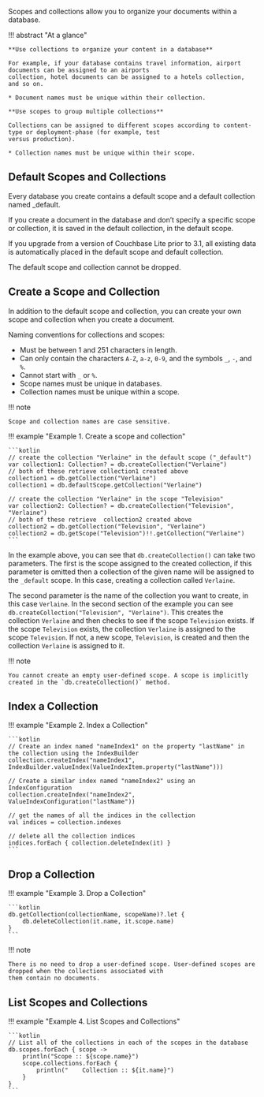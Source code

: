 Scopes and collections allow you to organize your documents within a database.

!!! abstract "At a glance"

    **Use collections to organize your content in a database**
    
    For example, if your database contains travel information, airport documents can be assigned to an airports
    collection, hotel documents can be assigned to a hotels collection, and so on.
    
    * Document names must be unique within their collection.
    
    **Use scopes to group multiple collections**
    
    Collections can be assigned to different scopes according to content-type or deployment-phase (for example, test
    versus production).
    
    * Collection names must be unique within their scope.

## Default Scopes and Collections

Every database you create contains a default scope and a default collection named _default.

If you create a document in the database and don’t specify a specific scope or collection, it is saved in the default
collection, in the default scope.

If you upgrade from a version of Couchbase Lite prior to 3.1, all existing data is automatically placed in the default
scope and default collection.

The default scope and collection cannot be dropped.

## Create a Scope and Collection

In addition to the default scope and collection, you can create your own scope and collection when you create a
document.

Naming conventions for collections and scopes:

* Must be between 1 and 251 characters in length.
* Can only contain the characters `A-Z`, `a-z`, `0-9`, and the symbols `_`, `-`, and `%`.
* Cannot start with `_` or `%`.
* Scope names must be unique in databases.
* Collection names must be unique within a scope.

!!! note

    Scope and collection names are case sensitive.

!!! example "Example 1. Create a scope and collection"

    ```kotlin
    // create the collection "Verlaine" in the default scope ("_default")
    var collection1: Collection? = db.createCollection("Verlaine")
    // both of these retrieve collection1 created above
    collection1 = db.getCollection("Verlaine")
    collection1 = db.defaultScope.getCollection("Verlaine")
    
    // create the collection "Verlaine" in the scope "Television"
    var collection2: Collection? = db.createCollection("Television", "Verlaine")
    // both of these retrieve  collection2 created above
    collection2 = db.getCollection("Television", "Verlaine")
    collection2 = db.getScope("Television")!!.getCollection("Verlaine")
    ```

In the example above, you can see that `db.createCollection()` can take two parameters. The first is the scope assigned
to the created collection, if this parameter is omitted then a collection of the given name will be assigned to the
`_default` scope. In this case, creating a collection called `Verlaine`.

The second parameter is the name of the collection you want to create, in this case `Verlaine`. In the second section of
the example you can see `db.createCollection("Television", "Verlaine")`. This creates the collection `Verlaine` and then
checks to see if the scope `Television` exists. If the scope `Television` exists, the collection `Verlaine` is assigned
to the scope `Television`. If not, a new scope, `Television`, is created and then the collection `Verlaine` is assigned
to it.

!!! note

    You cannot create an empty user-defined scope. A scope is implicitly created in the `db.createCollection()` method.

## Index a Collection

!!! example "Example 2. Index a Collection"

    ```kotlin
    // Create an index named "nameIndex1" on the property "lastName" in the collection using the IndexBuilder
    collection.createIndex("nameIndex1", IndexBuilder.valueIndex(ValueIndexItem.property("lastName")))
    
    // Create a similar index named "nameIndex2" using an IndexConfiguration
    collection.createIndex("nameIndex2", ValueIndexConfiguration("lastName"))
    
    // get the names of all the indices in the collection
    val indices = collection.indexes
    
    // delete all the collection indices
    indices.forEach { collection.deleteIndex(it) }
    ```

## Drop a Collection

!!! example "Example 3. Drop a Collection"

    ```kotlin
    db.getCollection(collectionName, scopeName)?.let {
        db.deleteCollection(it.name, it.scope.name)
    }
    ```

!!! note

    There is no need to drop a user-defined scope. User-defined scopes are dropped when the collections associated with
    them contain no documents.

## List Scopes and Collections

!!! example "Example 4. List Scopes and Collections"

    ```kotlin
    // List all of the collections in each of the scopes in the database
    db.scopes.forEach { scope ->
        println("Scope :: ${scope.name}")
        scope.collections.forEach {
            println("    Collection :: ${it.name}")
        }
    }
    ```
